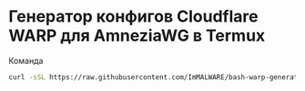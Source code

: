 # Генератор конфигов Cloudflare WARP для AmneziaWG в Termux
Команда
```bash
curl -sSL https://raw.githubusercontent.com/ImMALWARE/bash-warp-generator/main/warp_generator.sh | bash
```
